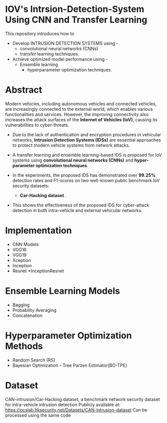 # IOV's Intrsion-Detection-System Using CNN and Transfer Learning
This repository introduces how to
* Develop INTRUSION DETECTION SYSTEMS using -
  * convolutional neural networks (CNNs)
  * transfer learning techniques. 
* Achieve optimized model performance using -
  * Ensemble learning 
	* hyperparameter optimization techniques.
	
# Abstract 
Modern vehicles, including autonomous vehicles and connected vehicles, are increasingly connected to the external world, which enables various functionalities and services. However, the improving connectivity also increases the attack surfaces of the **Internet of Vehicles (IoV)**, causing its vulnerabilities to cyber-threats.

* Due to the lack of authentication and encryption procedures in vehicular networks, **Intrusion Detection Systems (IDSs)** are essential approaches to protect modern vehicle systems from network attacks.

* A transfer learning and ensemble learning-based IDS is proposed for IoV systems using **convolutional neural networks (CNNs)** and **hyper-parameter optimization techniques**. 

* In the experiments, the proposed IDS has demonstrated over **99.25%** detection rates and F1-scores on two well-known public benchmark IoV security datasets: 
	 * **Car-Hacking dataset** . 
* This shows the effectiveness of the proposed IDS for cyber-attack detection in both intra-vehicle and external vehicular networks.

# Implementation
* CNN Models
* VGG16
* VGG19
* Xception
* Inception
* Resnet
*InceptionResnet

# Ensemble Learning Models
* Bagging
* Probability Averaging
* Concatenation
# Hyperparameter Optimization Methods
* Random Search (RS)
* Bayesian Optimization - Tree Parzen Estimator(BO-TPE)
# Dataset
CAN-intrusion/Car-Hacking dataset, a benchmark network security dataset for intra-vehicle intrusion detection
Publicly available at: https://ocslab.hksecurity.net/Datasets/CAN-intrusion-dataset
Can be processed using the same code
